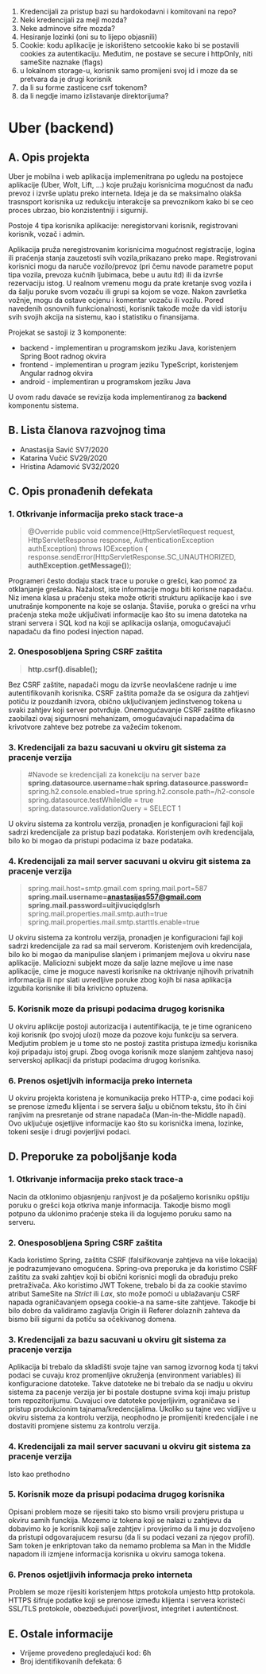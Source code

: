 1. Kredencijali za pristup bazi su hardokodavni i komitovani na repo?
2. Neki kredencijali za mejl mozda?
3. Neke adminove sifre mozda?
4. Hesiranje lozinki (oni su to lijepo objasnili)
5. Cookie:  kodu aplikacije je iskorišteno setcookie kako bi se postavili cookies za autentikaciju. Međutim, ne postave se 
secure i httpOnly, niti sameSite naznake (flags)
6. u lokalnom storage-u, korisnik samo promijeni svoj id i moze da se pretvara da je drugi korisnik 
7. da li su forme zasticene csrf tokenom?
8. da li negdje imamo izlistavanje direktorijuma?


# Uber (backend)

## A. Opis projekta
Uber je mobilna i web aplikacija implemenitrana po ugledu na postojece aplikacije (Uber, Wolt, Lift, ...) koje pružaju korisnicima mogućnost da nađu prevoz i izvrše uplatu preko interneta. Ideja je da se maksimalno olakša trasnsport korisnika uz redukciju interakcije sa prevoznikom kako bi se ceo proces ubrzao, bio konzistentniji i sigurniji. 

Postoje 4 tipa korisnika aplikacije: neregistorvani korisnik, registrovani korisnik, vozač i admin.

Aplikacija pruža neregistrovanim korisnicima mogućnost registracije, logina ili praćenja stanja zauzetosti svih vozila,prikazano preko mape. Registrovani korisnici mogu da naruče vozilo/prevoz (pri čemu navode parametre poput tipa vozila, prevoza kućnih ljubimaca, bebe u autu itd) ili da izvrše rezervaciju istog. U realnom vremenu mogu da prate kretanje svog vozila i da šalju poruke svom vozaču ili grupi sa kojom se voze. Nakon završetka vožnje, mogu da ostave ocjenu i komentar vozaču ili vozilu. Pored navedenih osnovnih funkcionalnosti, korisnik takođe može da vidi istoriju svih svojih akcija na sistemu, kao i statistiku o finansijama. 

Projekat se sastoji iz 3 komponente: 
- backend - implementiran u programskom jeziku Java, koristenjem Spring Boot radnog okvira
- frontend - implementiran u program jeziku TypeScript, koristenjem Angular radnog okvira
- android - implementiran u programskom jeziku Java

U ovom radu davaće se revizija koda implementiranog za __backend__ komponentu sistema.

## B. Lista članova razvojnog tima
- Anastasija Savić SV7/2020
- Katarina Vučić SV29/2020
- Hristina Adamović SV32/2020

## C. Opis pronađenih defekata
### 1. Otkrivanje informacija preko stack trace-a
> @Override
    public void commence(HttpServletRequest request, HttpServletResponse response, AuthenticationException authException)
            throws IOException {
        response.sendError(HttpServletResponse.SC_UNAUTHORIZED, **authException.getMessage()**);    

Programeri često dodaju stack trace u poruke o grešci, kao pomoć za otklanjanje grešaka. 
Nažalost, iste informacije mogu biti korisne napadaču. Niz imena klasa u praćenju steka može otkriti strukturu aplikacije kao i sve unutrašnje komponente na koje se oslanja. Štaviše, poruka o grešci na vrhu praćenja steka može uključivati informacije kao što su imena datoteka na strani servera i SQL kod na koji se aplikacija oslanja, omogućavajući napadaču da fino podesi injection napad.

### 2. Onesposobljena Spring CSRF zaštita
> **http.csrf().disable();**

Bez CSRF zaštite, napadači mogu da izvrše neovlašćene radnje u ime autentifikovanih korisnika.
CSRF zaštita pomaže da se osigura da zahtjevi potiču iz pouzdanih izvora, obično uključivanjem jedinstvenog tokena u svaki zahtjev koji server potvrđuje. Onemogućavanje CSRF zaštite efikasno zaobilazi ovaj sigurnosni mehanizam, omogućavajući napadačima da krivotvore zahteve bez potrebe za važećim tokenom.

### 3. Kredencijali za bazu sacuvani u okviru git sistema za pracenje verzija
> #Navode se kredencijali za konekciju na server baze
**spring.datasource.username=hak
spring.datasource.password=**
spring.h2.console.enabled=true
spring.h2.console.path=/h2-console
spring.datasource.testWhileIdle = true
spring.datasource.validationQuery = SELECT 1

U okviru sistema za kontrolu verzija, pronadjen je konfiguracioni fajl koji sadrzi kredencijale za pristup bazi podataka. Koristenjem ovih kredencijala, bilo ko bi mogao da pristupi podacima iz baze podataka.

### 4. Kredencijali za mail server sacuvani u okviru git sistema za pracenje verzija
> spring.mail.host=smtp.gmail.com
spring.mail.port=587
**spring.mail.username=anastasijas557@gmail.com
spring.mail.password=uitjivuciqdglsrh**
spring.mail.properties.mail.smtp.auth=true
spring.mail.properties.mail.smtp.starttls.enable=true

U okviru sistema za kontrolu verzija, pronadjen je konfiguracioni fajl koji sadrzi kredencijale za rad sa mail serverom. Koristenjem ovih kredencijala, bilo ko bi mogao da manipulise slanjem i primanjem mejlova u okviru nase aplikacije. Maliciozni subjekt moze da salje lazne mejlove u ime nase aplikacije, cime je moguce navesti korisnike na oktrivanje njihovih privatnih informacija ili npr slati uvredljive poruke zbog kojih bi nasa aplikacija izgubila korisnike ili bila krivicno optuzena.

### 5. Korisnik moze da prisupi podacima drugog korisnika
U okviru aplikcije postoji autorizacija i autentifikacija, te je time ograniceno koji korisnik (po svojoj ulozi) moze da pozove koju funkciju sa servera. Medjutim problem je u tome sto ne postoji zastita pristupa izmedju korisnika koji pripadaju istoj grupi. Zbog ovoga korisnik moze slanjem zahtjeva nasoj serverskoj aplikacji da pristupi podacima drugog korisnika.

### 6. Prenos osjetljvih informacija preko interneta
U okviru projekta koristena je komunikacija preko HTTP-a, cime podaci koji se prenose između klijenta i se servera šalju u običnom tekstu, što ih čini ranjivim na presretanje od strane napadača (Man-in-the-Middle napadi). Ovo uključuje osjetljive informacije kao što su korisnička imena, lozinke, tokeni sesije i drugi povjerljivi podaci.

## D. Preporuke za poboljšanje koda
### 1. Otkrivanje informacija preko stack trace-a
Nacin da otklonimo objasnjenju ranjivost je da pošaljemo korisniku opštiju poruku o grešci koja otkriva manje informacija. Takodje bismo mogli potpuno da uklonimo praćenje steka ili da logujemo poruku samo na serveru.
### 2. Onesposobljena Spring CSRF zaštita
 Kada koristimo Spring, zaštita CSRF (falsifikovanje zahtjeva na više lokacija) je podrazumjevano omogućena. Spring-ova preporuka je da koristimo CSRF zaštitu za svaki zahtjev koji bi obični korisnici mogli da obrađuju preko pretraživača.
 Ako koristimo JWT Tokene, trebalo bi da za cookie stavimo atribut SameSite na _Strict_ ili _Lax_, sto može pomoći u ublažavanju CSRF napada ograničavanjem opsega cookie-a na same-site zahtjeve.
 Takodje bi bilo dobro da validiramo zaglavlja Origin ili Referer dolaznih zahteva da bismo bili sigurni da potiču sa očekivanog domena.
 ### 3. Kredencijali za bazu sacuvani u okviru git sistema za pracenje verzija
Aplikacija bi trebalo da skladišti svoje tajne van samog izvornog koda tj takvi podaci se cuvaju kroz promenljive okruženja (environment variables) ili konfiguracione datoteke. Takve datoteke ne bi trebalo da se nadju u okviru sistema za pacenje verzija jer bi postale dostupne svima koji imaju pristup tom repozitorijumu. Cuvajuci ove datoteke povjerljivim, ograničava se i pristup produkcionim tajnama/kredencijalima. Ukoliko su tajne vec vidljive u okviru sistema za kontrolu verzija, neophodno je promijeniti kredencijale i ne dostaviti promjene sistemu za kontrolu verzija.

### 4. Kredencijali za mail server sacuvani u okviru git sistema za pracenje verzija
Isto kao prethodno

### 5. Korisnik moze da prisupi podacima drugog korisnika
Opisani problem moze se rijesiti tako sto bismo vrsili provjeru pristupa u okviru samih funckija. Mozemo iz tokena koji se nalazi u zahtjevu da dobavimo ko je korisnik koji salje zahtjev i provjerimo da li mu je dozvoljeno da pristupi odgovarajucem resursu (da li su podaci vezani za njegov profil). Sam token je enkriptovan tako da nemamo problema sa Man in the Middle napadom ili izmjene informacija korisnika u okviru samoga tokena.

### 6. Prenos osjetljivih informacja preko interneta
Problem se moze rijesiti koristenjem https protokola umjesto http protokola. HTTPS šifruje podatke koji se prenose između klijenta i servera koristeći SSL/TLS protokole, obezbeđujući poverljivost, integritet i autentičnost.

## E. Ostale informacije

- Vrijeme provedeno pregledajući kod: 6h
- Broj identifikovanih defekata: 6


